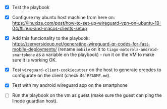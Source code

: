 - [x] Test the playbook

- [x] Configure my ubuntu host machine from here on:
  <https://linuxize.com/post/how-to-set-up-wireguard-vpn-on-ubuntu-18-04/#linux-and-macos-clients-setup>

- [x] Add this funcionality to the playbook:
  <https://serversideup.net/generating-wireguard-qr-codes-for-fast-mobile-deployments/>
(rename `mobile` on it to `tiago-motorola-android-smartphone` as a variable on
the playbook) - run it on the VM to make sure it is working OK.

- [x] Test `wireguard-client-cookiecutter` on the host to generate qrcodes to
  configurate on the client (check its' `README.md`).

- [x] Test with my android wireguard app on the smartphone

- [ ] Run the playbook on the vm as guest (make sure the guest can ping the
  linode guardian host).

